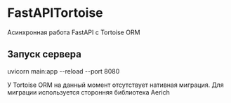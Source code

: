 # FastAPITortoise
Асинхронная работа FastAPI c Tortoise ORM

## Запуск сервера 
uvicorn main:app --reload --port 8080

У Tortoise ORM на данный момент отсутствует нативная миграция. 
Для миграции используется сторонняя библиотека Aerich
